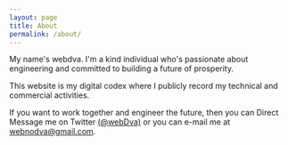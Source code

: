 ```yaml
---
layout: page
title: About
permalink: /about/
---
```


My name's webdva. I'm a kind individual who's passionate about engineering and committed to building a future of prosperity.

This website is my digital codex where I publicly record my technical and commercial activities.

If you want to work together and engineer the future, then you can Direct Message me on Twitter [(@webDva)](https://www.twitter.com/webDva) or you can e-mail me at [webnodva@gmail.com](mailto:webNoDva@gmail.com).